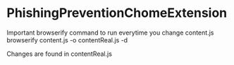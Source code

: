 # PhishingPreventionChomeExtension


Important browserify command to run everytime you change content.js
browserify content.js -o contentReal.js -d


Changes are found in contentReal.js
